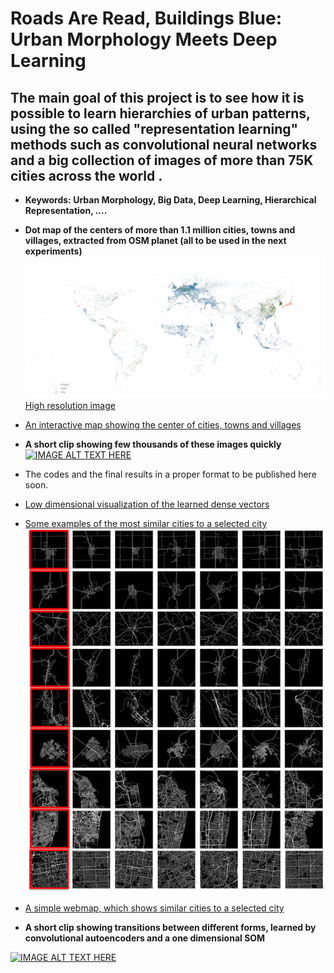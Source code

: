 # Roads Are Read, Buildings Blue: Urban Morphology Meets Deep Learning
## The main goal of this project is to see how it is possible to learn hierarchies of urban patterns, using the so called "representation learning" methods such as convolutional neural networks and a big collection of images of more than 75K cities across the world .  
* **Keywords: Urban Morphology, Big Data, Deep Learning, Hierarchical Representation, ....**

* **Dot map of the centers of more than 1.1 million cities, towns and villages, extracted from OSM planet (all to be used in the next experiments)**
![](Images/mapof_all_8325_small.png)
[High resolution image](https://sevamoo.github.io/roadsareread/Images/mapof_all_8325.png)


- [An interactive map showing the center of cities, towns and villages](https://sevamoo.github.io/roadsareread/dotmap.html)



- **A short clip showing few thousands of these images quickly**
[![IMAGE ALT TEXT HERE](http://img.youtube.com/vi/QFF5IezOdaU/0.jpg)](http://www.youtube.com/watch?v=QFF5IezOdaU)

* The codes and the final results in a proper format to be published here soon.
- [Low dimensional visualization of the learned dense vectors](https://drive.google.com/file/d/0B9Z7rVJcvzQASk5pNmUwdmhNc3c/view?usp=sharing) 
- [Some examples of the most similar cities to a selected city](https://gitpitch.com/sevamoo/roadsareread/master)
![](Images/knn_cities.png)
- [A simple webmap, which shows similar cities to a selected city](https://sevamoo.github.io/cityfinder/)


- **A short clip showing transitions between different forms, learned by convolutional autoencoders and a one dimensional SOM**

[![IMAGE ALT TEXT HERE](http://img.youtube.com/vi/j0mrOhPyhRI/0.jpg)](http://www.youtube.com/watch?v=j0mrOhPyhRI)


